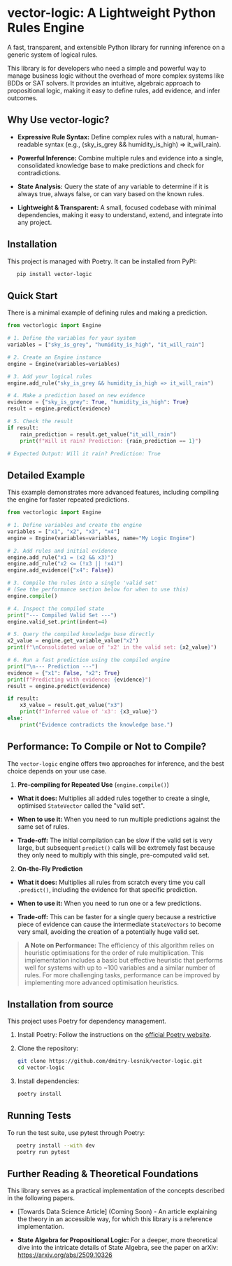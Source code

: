 # vector-logic: A Lightweight Python Rules Engine

A fast, transparent, and extensible Python library for running inference on a generic system of logical rules.

This library is for developers who need a simple and powerful way to manage business logic without the overhead of more
complex systems like BDDs or SAT solvers. It provides an intuitive, algebraic approach to propositional logic, making it
easy to define rules, add evidence, and infer outcomes.

## Why Use vector-logic?

- **Expressive Rule Syntax:** Define complex rules with a natural, human-readable syntax (e.g., (sky_is_grey &&
  humidity_is_high) => it_will_rain).

- **Powerful Inference:** Combine multiple rules and evidence into a single, consolidated knowledge base to make
  predictions and check for contradictions.

- **State Analysis:** Query the state of any variable to determine if it is always true, always false, or can vary based
  on the known rules.

- **Lightweight & Transparent:** A small, focused codebase with minimal dependencies, making it easy to understand,
  extend, and integrate into any project.

## Installation

This project is managed with Poetry. It can be installed from PyPI:

```bash
   pip install vector-logic
   ```

## Quick Start

There is a minimal example of defining rules and making a prediction.

```python
from vectorlogic import Engine

# 1. Define the variables for your system
variables = ["sky_is_grey", "humidity_is_high", "it_will_rain"]

# 2. Create an Engine instance
engine = Engine(variables=variables)

# 3. Add your logical rules
engine.add_rule("sky_is_grey && humidity_is_high => it_will_rain")

# 4. Make a prediction based on new evidence
evidence = {"sky_is_grey": True, "humidity_is_high": True}
result = engine.predict(evidence)

# 5. Check the result
if result:
    rain_prediction = result.get_value("it_will_rain")
    print(f"Will it rain? Prediction: {rain_prediction == 1}")

# Expected Output: Will it rain? Prediction: True
```

## Detailed Example

This example demonstrates more advanced features, including compiling the engine for faster repeated predictions.

```python
from vectorlogic import Engine

# 1. Define variables and create the engine
variables = ["x1", "x2", "x3", "x4"]
engine = Engine(variables=variables, name="My Logic Engine")

# 2. Add rules and initial evidence
engine.add_rule("x1 = (x2 && x3)")
engine.add_rule("x2 <= (!x3 || !x4)")
engine.add_evidence({"x4": False})

# 3. Compile the rules into a single 'valid set'
# (See the performance section below for when to use this)
engine.compile()

# 4. Inspect the compiled state
print("--- Compiled Valid Set ---")
engine.valid_set.print(indent=4)

# 5. Query the compiled knowledge base directly
x2_value = engine.get_variable_value("x2")
print(f"\nConsolidated value of 'x2' in the valid set: {x2_value}")

# 6. Run a fast prediction using the compiled engine
print("\n--- Prediction ---")
evidence = {"x1": False, "x2": True}
print(f"Predicting with evidence: {evidence}")
result = engine.predict(evidence)

if result:
    x3_value = result.get_value("x3")
    print(f"Inferred value of 'x3': {x3_value}")
else:
    print("Evidence contradicts the knowledge base.")
```

## Performance: To Compile or Not to Compile?

The `vector-logic` engine offers two approaches for inference, and the best choice depends on your use case.

1. **Pre-compiling for Repeated Use** (`engine.compile()`)

- **What it does:** Multiplies all added rules together to create a single, optimised `StateVector` called the "valid
  set".

- **When to use it:** When you need to run multiple predictions against the same set of rules.

- **Trade-off:** The initial compilation can be slow if the valid set is very large, but subsequent `predict()` calls
  will
  be extremely fast because they only need to multiply with this single, pre-computed valid set.

2. **On-the-Fly Prediction**

- **What it does:** Multiplies all rules from scratch every time you call `.predict()`, including the evidence for that
  specific prediction.

- **When to use it:** When you need to run one or a few predictions.

- **Trade-off:** This can be faster for a single query because a restrictive piece of evidence can cause the
  intermediate `StateVectors` to become very small, avoiding the creation of a potentially huge valid set.

> **A Note on Performance:** The efficiency of this algorithm relies on heuristic optimisations for the order of rule
> multiplication. This implementation includes a basic but effective heuristic that performs well for systems with up to
> ~100 variables and a similar number of rules. For more challenging tasks, performance can be improved by implementing
> more advanced optimisation heuristics.

## Installation from source

This project uses Poetry for dependency management.

1. Install Poetry:
   Follow the instructions on the [official Poetry website](https://python-poetry.org/docs/#installation).

2. Clone the repository:

    ```bash
    git clone https://github.com/dmitry-lesnik/vector-logic.git
    cd vector-logic
    ```

3. Install dependencies:
    ```bash
    poetry install
    ```

## Running Tests

To run the test suite, use pytest through Poetry:

```bash
   poetry install --with dev
   poetry run pytest
   ```

## Further Reading & Theoretical Foundations

This library serves as a practical implementation of the concepts described in the following papers.

* [Towards Data Science Article] (Coming Soon) - An article explaining the theory in an accessible way, for which this
  library is a reference implementation.

* **State Algebra for Propositional Logic:** For a deeper, more theoretical dive into the intricate details of State
  Algebra, see the paper on arXiv: https://arxiv.org/abs/2509.10326

